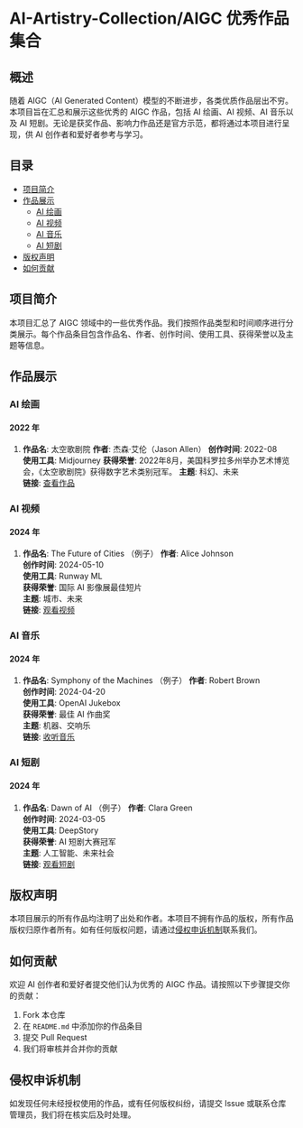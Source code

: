 # AI-Artistry-Collection/AIGC 优秀作品集合

## 概述
随着 AIGC（AI Generated Content）模型的不断进步，各类优质作品层出不穷。本项目旨在汇总和展示这些优秀的 AIGC 作品，包括 AI 绘画、AI 视频、AI 音乐以及 AI 短剧。无论是获奖作品、影响力作品还是官方示范，都将通过本项目进行呈现，供 AI 创作者和爱好者参考与学习。

## 目录
- [项目简介](#项目简介)
- [作品展示](#作品展示)
  - [AI 绘画](#ai-绘画)
  - [AI 视频](#ai-视频)
  - [AI 音乐](#ai-音乐)
  - [AI 短剧](#ai-短剧)
- [版权声明](#版权声明)
- [如何贡献](#如何贡献)

## 项目简介
本项目汇总了 AIGC 领域中的一些优秀作品。我们按照作品类型和时间顺序进行分类展示。每个作品条目包含作品名、作者、创作时间、使用工具、获得荣誉以及主题等信息。

## 作品展示

### AI 绘画

#### 2022 年
1. **作品名**: 太空歌剧院 
   **作者**: 杰森·艾伦（Jason Allen）
   **创作时间**: 2022-08  
   **使用工具**: Midjourney
   **获得荣誉**: 2022年8月，美国科罗拉多州举办艺术博览会，《太空歌剧院》获得数字艺术类别冠军。
   **主题**: 科幻、未来  
   **链接**: [查看作品](//upload.wikimedia.org/wikipedia/commons/thumb/b/bf/Th%C3%A9%C3%A2tre_D%E2%80%99op%C3%A9ra_Spatial.jpg/260px-Th%C3%A9%C3%A2tre_D%E2%80%99op%C3%A9ra_Spatial.jpg)


### AI 视频

#### 2024 年
1. **作品名**: The Future of Cities （例子） 
   **作者**: Alice Johnson  
   **创作时间**: 2024-05-10  
   **使用工具**: Runway ML  
   **获得荣誉**: 国际 AI 影像展最佳短片  
   **主题**: 城市、未来  
   **链接**: [观看视频](https://example.com)

### AI 音乐

#### 2024 年
1. **作品名**: Symphony of the Machines  （例子） 
   **作者**: Robert Brown  
   **创作时间**: 2024-04-20  
   **使用工具**: OpenAI Jukebox  
   **获得荣誉**: 最佳 AI 作曲奖  
   **主题**: 机器、交响乐  
   **链接**: [收听音乐](https://example.com)

### AI 短剧

#### 2024 年
1. **作品名**: Dawn of AI  （例子） 
   **作者**: Clara Green  
   **创作时间**: 2024-03-05  
   **使用工具**: DeepStory  
   **获得荣誉**: AI 短剧大赛冠军  
   **主题**: 人工智能、未来社会  
   **链接**: [观看短剧](https://example.com)

## 版权声明
本项目展示的所有作品均注明了出处和作者。本项目不拥有作品的版权，所有作品版权归原作者所有。如有任何版权问题，请通过[侵权申诉机制](#侵权申诉机制)联系我们。

## 如何贡献
欢迎 AI 创作者和爱好者提交他们认为优秀的 AIGC 作品。请按照以下步骤提交你的贡献：
1. Fork 本仓库
2. 在 `README.md` 中添加你的作品条目
3. 提交 Pull Request
4. 我们将审核并合并你的贡献

## 侵权申诉机制
如发现任何未经授权使用的作品，或有任何版权纠纷，请提交 Issue 或联系仓库管理员，我们将在核实后及时处理。
